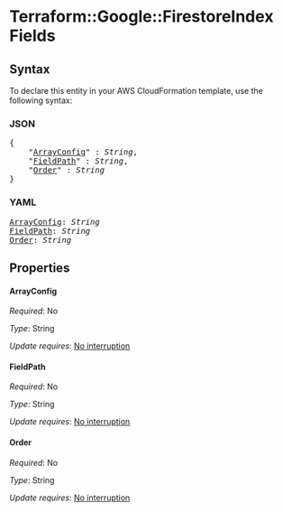 # Terraform::Google::FirestoreIndex Fields

## Syntax

To declare this entity in your AWS CloudFormation template, use the following syntax:

### JSON

<pre>
{
    "<a href="#arrayconfig" title="ArrayConfig">ArrayConfig</a>" : <i>String</i>,
    "<a href="#fieldpath" title="FieldPath">FieldPath</a>" : <i>String</i>,
    "<a href="#order" title="Order">Order</a>" : <i>String</i>
}
</pre>

### YAML

<pre>
<a href="#arrayconfig" title="ArrayConfig">ArrayConfig</a>: <i>String</i>
<a href="#fieldpath" title="FieldPath">FieldPath</a>: <i>String</i>
<a href="#order" title="Order">Order</a>: <i>String</i>
</pre>

## Properties

#### ArrayConfig

_Required_: No

_Type_: String

_Update requires_: [No interruption](https://docs.aws.amazon.com/AWSCloudFormation/latest/UserGuide/using-cfn-updating-stacks-update-behaviors.html#update-no-interrupt)

#### FieldPath

_Required_: No

_Type_: String

_Update requires_: [No interruption](https://docs.aws.amazon.com/AWSCloudFormation/latest/UserGuide/using-cfn-updating-stacks-update-behaviors.html#update-no-interrupt)

#### Order

_Required_: No

_Type_: String

_Update requires_: [No interruption](https://docs.aws.amazon.com/AWSCloudFormation/latest/UserGuide/using-cfn-updating-stacks-update-behaviors.html#update-no-interrupt)

